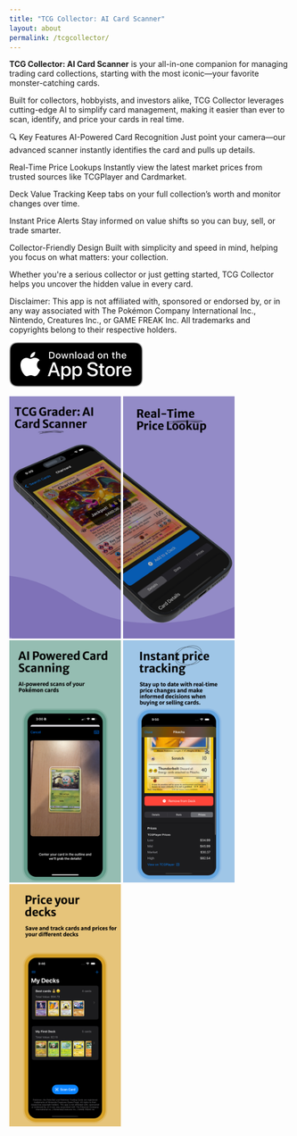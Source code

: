 ```yaml
---
title: "TCG Collector: AI Card Scanner"
layout: about
permalink: /tcgcollector/
---
```


**TCG Collector: AI Card Scanner** is your all-in-one companion for managing trading card collections, starting with the most iconic—your favorite monster-catching cards.

Built for collectors, hobbyists, and investors alike, TCG Collector leverages cutting-edge AI to simplify card management, making it easier than ever to scan, identify, and price your cards in real time.

🔍 Key Features
AI-Powered Card Recognition
Just point your camera—our advanced scanner instantly identifies the card and pulls up details.

Real-Time Price Lookups
Instantly view the latest market prices from trusted sources like TCGPlayer and Cardmarket.

Deck Value Tracking
Keep tabs on your full collection’s worth and monitor changes over time.

Instant Price Alerts
Stay informed on value shifts so you can buy, sell, or trade smarter.

Collector-Friendly Design
Built with simplicity and speed in mind, helping you focus on what matters: your collection.

Whether you're a serious collector or just getting started, TCG Collector helps you uncover the hidden value in every card.

Disclaimer:
This app is not affiliated with, sponsored or endorsed by, or in any way associated with The Pokémon Company International Inc., Nintendo, Creatures Inc., or GAME FREAK Inc. All trademarks and copyrights belong to their respective holders.


[![App Store](/assets/download.svg)](https://apps.apple.com/us/app/tcg-collector-ai-card-scanner/id6744259439)

<img src="/assets/images/tcggrader1.webp" width="200">
<img src="/assets/images/tcggrader2.webp" width="200">
<img src="/assets/images/tcggrader3.webp" width="200">
<img src="/assets/images/tcggrader4.webp" width="200">
<img src="/assets/images/tcggrader5.webp" width="200">


